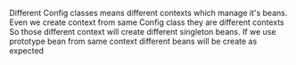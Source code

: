 Different Config classes means different contexts which manage it's beans.
Even we create context from same Config class they are different contexts 
So those different context will create different singleton beans.
If we use prototype bean from same context different beans will be create as expected